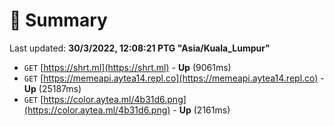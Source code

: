 # 📖 Summary
Last updated: **30/3/2022, 12:08:21 PTG "Asia/Kuala_Lumpur"**

- `GET` [https://shrt.ml](https://shrt.ml) - **Up** (9061ms)
- `GET` [https://memeapi.aytea14.repl.co](https://memeapi.aytea14.repl.co) - **Up** (25187ms)
- `GET` [https://color.aytea.ml/4b31d6.png](https://color.aytea.ml/4b31d6.png) - **Up** (2161ms)
